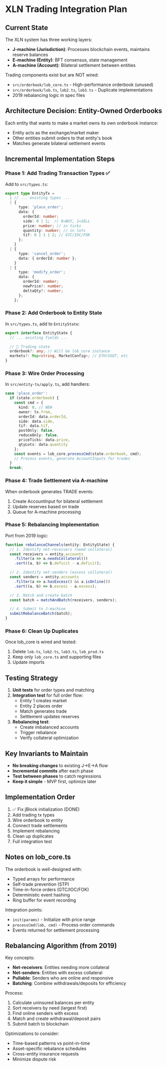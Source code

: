 # XLN Trading Integration Plan

## Current State

The XLN system has three working layers:
- **J-machine (Jurisdiction)**: Processes blockchain events, maintains reserve balances
- **E-machine (Entity)**: BFT consensus, state management
- **A-machine (Account)**: Bilateral settlement between entities

Trading components exist but are NOT wired:
- `src/orderbook/lob_core.ts` - High-performance orderbook (unused)
- `src/orderbook/lob.ts`, `lob2.ts`, `lob3.ts` - Duplicate implementations
- 2019 rebalancing logic in spec files

## Architecture Decision: Entity-Owned Orderbooks

Each entity that wants to make a market owns its own orderbook instance:
- Entity acts as the exchange/market maker
- Other entities submit orders to that entity's book
- Matches generate bilateral settlement events

## Incremental Implementation Steps

### Phase 1: Add Trading Transaction Types ✅
Add to `src/types.ts`:
```typescript
export type EntityTx =
  | // ... existing types ...
  | {
      type: 'place_order';
      data: {
        orderId: number;
        side: 0 | 1;  // 0=BUY, 1=SELL
        price: number; // in ticks
        quantity: number; // in lots
        tif: 0 | 1 | 2; // GTC/IOC/FOK
      };
    }
  | {
      type: 'cancel_order';
      data: { orderId: number };
    }
  | {
      type: 'modify_order';
      data: {
        orderId: number;
        newPrice?: number;
        deltaQty?: number;
      };
    };
```

### Phase 2: Add Orderbook to Entity State
In `src/types.ts`, add to `EntityState`:
```typescript
export interface EntityState {
  // ... existing fields ...

  // 🎯 Trading state
  orderbook?: any; // Will be lob_core instance
  markets?: Map<string, MarketConfig>; // ETH/USDT, etc
}
```

### Phase 3: Wire Order Processing
In `src/entity-tx/apply.ts`, add handlers:
```typescript
case 'place_order':
  if (state.orderbook) {
    const cmd = {
      kind: 0, // NEW
      owner: tx.from,
      orderId: data.orderId,
      side: data.side,
      tif: data.tif,
      postOnly: false,
      reduceOnly: false,
      priceTicks: data.price,
      qtyLots: data.quantity
    };
    const events = lob_core.processCmd(state.orderbook, cmd);
    // Process events, generate AccountInputs for trades
  }
  break;
```

### Phase 4: Trade Settlement via A-machine
When orderbook generates TRADE events:
1. Create AccountInput for bilateral settlement
2. Update reserves based on trade
3. Queue for A-machine processing

### Phase 5: Rebalancing Implementation
Port from 2019 logic:
```typescript
function rebalanceChannels(entity: EntityState) {
  // 1. Identify net-receivers (need collateral)
  const receivers = entity.accounts
    .filter(a => a.needsCollateral())
    .sort((a, b) => b.deficit - a.deficit);

  // 2. Identify net-senders (excess collateral)
  const senders = entity.accounts
    .filter(a => a.hasExcess() && a.isOnline())
    .sort((a, b) => b.excess - a.excess);

  // 3. Match and create batch
  const batch = matchAndBatch(receivers, senders);

  // 4. Submit to J-machine
  submitRebalanceBatch(batch);
}
```

### Phase 6: Clean Up Duplicates
Once lob_core is wired and tested:
1. Delete `lob.ts`, `lob2.ts`, `lob3.ts`, `lob_prod.ts`
2. Keep only `lob_core.ts` and supporting files
3. Update imports

## Testing Strategy

1. **Unit tests** for order types and matching
2. **Integration test** for full order flow:
   - Entity 1 creates market
   - Entity 2 places order
   - Match generates trade
   - Settlement updates reserves
3. **Rebalancing test**:
   - Create imbalanced accounts
   - Trigger rebalance
   - Verify collateral optimization

## Key Invariants to Maintain

- **No breaking changes** to existing J→E→A flow
- **Incremental commits** after each phase
- **Test between phases** to catch regressions
- **Keep it simple** - MVP first, optimize later

## Implementation Order

1. ✅ Fix jBlock initialization (DONE)
2. Add trading tx types
3. Wire orderbook to entity
4. Connect trade settlements
5. Implement rebalancing
6. Clean up duplicates
7. Full integration test

## Notes on lob_core.ts

The orderbook is well-designed with:
- Typed arrays for performance
- Self-trade prevention (STP)
- Time-in-force orders (GTC/IOC/FOK)
- Deterministic event hashing
- Ring buffer for event recording

Integration points:
- `init(params)` - Initialize with price range
- `processCmd(lob, cmd)` - Process order commands
- Events returned for settlement processing

## Rebalancing Algorithm (from 2019)

Key concepts:
- **Net-receivers**: Entities needing more collateral
- **Net-senders**: Entities with excess collateral
- **Pullable**: Senders who are online and responsive
- **Batching**: Combine withdrawals/deposits for efficiency

Process:
1. Calculate uninsured balances per entity
2. Sort receivers by need (largest first)
3. Find online senders with excess
4. Match and create withdrawal/deposit pairs
5. Submit batch to blockchain

Optimizations to consider:
- Time-based patterns vs point-in-time
- Asset-specific rebalance schedules
- Cross-entity insurance requests
- Minimize dispute risk